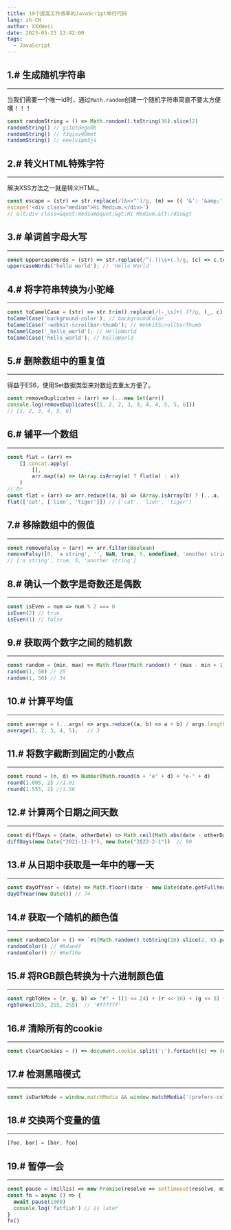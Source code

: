 ```yaml
---
title: 19个提高工作效率的JavaScript单行代码
lang: zh-CN
author: XXXWeii
date: 2023-05-23 13:42:00
tags:
  - JavaScript
---
```


## **1.# 生成随机字符串**

------

当我们需要一个唯一id时，通过`Math.random`创建一个随机字符串简直不要太方便噢！！！

```js
const randomString = () => Math.random().toString(36).slice(2)
randomString() // gi1qtdego0b
randomString() // f3qixv40mot
randomString() // eeelv1pm3ja
```

## 2.# 转义HTML特殊字符

------

解决XSS方法之一就是转义HTML。

```js
const escape = (str) => str.replace(/[&<>"']/g, (m) => ({ '&': '&amp;', '<': '&lt;', '>': '&gt;', '"': '&quot;', "'": '&#39;' }[m]))
escape('<div class="medium">Hi Medium.</div>') 
// &lt;div class=&quot;medium&quot;&gt;Hi Medium.&lt;/div&gt
```

## 3.# 单词首字母大写

------

```js
const uppercaseWords = (str) => str.replace(/^(.)|\s+(.)/g, (c) => c.toUpperCase())
uppercaseWords('hello world'); // 'Hello World'
```

## 4.# 将字符串转换为小驼峰

------

```js
const toCamelCase = (str) => str.trim().replace(/[-_\s]+(.)?/g, (_, c) => (c ? c.toUpperCase() : ''));
toCamelCase('background-color'); // backgroundColor
toCamelCase('-webkit-scrollbar-thumb'); // WebkitScrollbarThumb
toCamelCase('_hello_world'); // HelloWorld
toCamelCase('hello_world'); // helloWorld
```

## 5.# 删除数组中的重复值

------

得益于ES6，使用Set数据类型来对数组去重太方便了。

```js
const removeDuplicates = (arr) => [...new Set(arr)]
console.log(removeDuplicates([1, 2, 2, 3, 3, 4, 4, 5, 5, 6])) 
// [1, 2, 3, 4, 5, 6]
```

## 6.# 铺平一个数组

------

```js
const flat = (arr) =>
    [].concat.apply(
        [],
        arr.map((a) => (Array.isArray(a) ? flat(a) : a))
    )
// Or
const flat = (arr) => arr.reduce((a, b) => (Array.isArray(b) ? [...a, ...flat(b)] : [...a, b]), [])
flat(['cat', ['lion', 'tiger']]) // ['cat', 'lion', 'tiger']
```

## 7.# 移除数组中的假值

------

```js
const removeFalsy = (arr) => arr.filter(Boolean)
removeFalsy([0, 'a string', '', NaN, true, 5, undefined, 'another string', false])
// ['a string', true, 5, 'another string']
```

## 8.# 确认一个数字是奇数还是偶数

------

```js
const isEven = num => num % 2 === 0
isEven(2) // true
isEven(1) // false
```

## 9.# 获取两个数字之间的随机数

------

```js
const random = (min, max) => Math.floor(Math.random() * (max - min + 1) + min)
random(1, 50) // 25
random(1, 50) // 34
```

## 10.# 计算平均值

------

```js
const average = (...args) => args.reduce((a, b) => a + b) / args.length;
average(1, 2, 3, 4, 5);   // 3
```

## 11.# 将数字截断到固定的小数点

------

```js
const round = (n, d) => Number(Math.round(n + "e" + d) + "e-" + d)
round(1.005, 2) //1.01
round(1.555, 2) //1.56
```

## 12.# 计算两个日期之间天数

------

```js
const diffDays = (date, otherDate) => Math.ceil(Math.abs(date - otherDate) / (1000 * 60 * 60 * 24));
diffDays(new Date("2021-11-3"), new Date("2022-2-1"))  // 90
```

## 13.# 从日期中获取是一年中的哪一天

------

```js
const dayOfYear = (date) => Math.floor((date - new Date(date.getFullYear(), 0, 0)) / (1000 * 60 * 60 * 24))
dayOfYear(new Date()) // 74
```

## 14.# 获取一个随机的颜色值

------

```js
const randomColor = () => `#${Math.random().toString(16).slice(2, 8).padEnd(6, '0')}`
randomColor() // #9dae4f
randomColor() // #6ef10e
```

## 15.# 将RGB颜色转换为十六进制颜色值

------

```js
const rgbToHex = (r, g, b) => "#" + ((1 << 24) + (r << 16) + (g << 8) + b).toString(16).slice(1)
rgbToHex(255, 255, 255)  // '#ffffff'
```

## 16.# 清除所有的cookie

------

```js
const clearCookies = () => document.cookie.split(';').forEach((c) => (document.cookie = c.replace(/^ +/, '').replace(/=.*/, `=;expires=${new Date().toUTCString()};path=/`)))
```

## 17.# 检测黑暗模式

------

```js
const isDarkMode = window.matchMedia && window.matchMedia('(prefers-color-scheme: dark)').matches
```

## 18.# 交换两个变量的值

------

```js
[foo, bar] = [bar, foo]
```

## 19.# 暂停一会

------

```js
const pause = (millis) => new Promise(resolve => setTimeout(resolve, millis))
const fn = async () => {
  await pause(1000)
  console.log('fatfish') // 1s later
}
fn()
```

